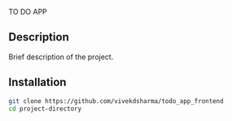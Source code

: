 TO DO APP

## Description

Brief description of the project.

## Installation

```bash
git clone https://github.com/vivekdsharma/todo_app_frontend
cd project-directory
```
